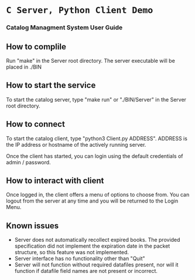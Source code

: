 # `C Server, Python Client Demo`

### Catalog Managment System User Guide

## How to complile
    
Run "make" in the Server root directory.  The server executable will be placed in ./BIN

## How to start the service

To start the catalog server, type "make run" or "./BIN/Server" in the Server root directory.

## How to connect

To start the catalog client, type "python3 Client.py ADDRESS".  ADDRESS is the IP address or hostname of the actively running server.

Once the client has started, you can login using the default credentials of admin / password.

## How to interact with client

Once logged in, the client offers a menu of options to choose from.  You can logout from the server at any time and you will be returned to the Login Menu.

## Known issues

* Server does not automatically recollect expired books.  The provided specification did not implement the expiration date in the packet structure, so this feature was not implemented.
* Server interface has no functionality other than "Quit"
* Server will not function without required datafiles present, nor will it function if datafile field names are not present or incorrect.</li>
